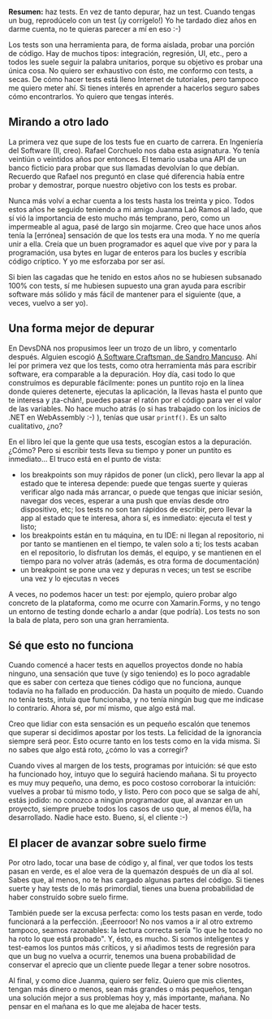 **Resumen:** haz tests. En vez de tanto depurar, haz un test. Cuando tengas un bug, reprodúcelo con un test (¡y corrígelo!) Yo he tardado diez años en darme cuenta, no te quieras parecer a mí en eso :-)

Los tests son una herramienta para, de forma aislada, probar una porción de código. Hay de muchos tipos: integración, regresión, UI, etc., pero a todos les suele seguir la palabra unitarios, porque su objetivo es probar una única cosa. No quiero ser exhaustivo con ésto, me conformo con tests, a secas. De cómo hacer tests está lleno Internet de tutoriales, pero tampoco me quiero meter ahí. Si tienes interés en aprender a hacerlos seguro sabes cómo encontrarlos. Yo quiero que tengas interés.

## Mirando a otro lado

La primera vez que supe de los tests fue en cuarto de carrera. En Ingeniería del Software (II, creo). Rafael Corchuelo nos daba esta asignatura. Yo tenía veintiún o veintidos años por entonces. El temario usaba una API de un banco ficticio para probar que sus llamadas devolvían lo que debían. Recuerdo que Rafael nos preguntó en clase qué diferencia había entre probar y demostrar, porque nuestro objetivo con los tests es probar.

Nunca más volví a echar cuenta a los tests hasta los treinta y pico. Todos estos años he seguido teniendo a mi amigo Juanma Laó Ramos al lado, que sí vió la importancia de esto mucho más temprano, pero, como un impermeable al agua, pasé de largo sin mojarme. Creo que hace unos años tenía la \[errónea\] sensación de que los tests era una moda. Y no me quería unir a ella. Creía que un buen programador es aquel que vive por y para la programación, usa bytes en lugar de enteros para los bucles y escribía código críptico. Y yo me esforzaba por ser así.

Si bien las cagadas que he tenido en estos años no se hubiesen subsanado 100% con tests, sí me hubiesen supuesto una gran ayuda para escribir software más sólido y más fácil de mantener para el siguiente (que, a veces, vuelvo a ser yo).

## Una forma mejor de depurar

En DevsDNA nos propusimos leer un trozo de un libro, y comentarlo después. Alguien escogió [A Software Craftsman, de Sandro Mancuso](https://www.amazon.es/Software-Craftsman-Professionalism-Pragmatism-Robert-ebook/dp/B00QXAGIDO). Ahí leí por primera vez que los tests, como otra herramienta más para escribir software, era comparable a la depuración. Hoy día, casi todo lo que construímos es depurable fácilmente: pones un puntito rojo en la línea donde quieres detenerte, ejecutas la aplicación, la llevas hasta el punto que te interesa y ¡ta-chán!, puedes pasar el ratón por el código para ver el valor de las variables. No hace mucho atrás (o si has trabajado con los inicios de .NET en WebAssembly :-) ), tenías que usar `printf()`. Es un salto cualitativo, ¿no?

En el libro leí que la gente que usa tests, escogían estos a la depuración. ¿Cómo? Pero si escribir tests lleva su tiempo y poner un puntito es inmediato... El truco está en el punto de vista:
- los breakpoints son muy rápidos de poner (un click), pero llevar la app al estado que te interesa depende: puede que tengas suerte y quieras verificar algo nada más arrancar, o puede que tengas que iniciar sesión, navegar dos veces, esperar a una push que envías desde otro dispositivo, etc; los tests no son tan rápidos de escribir, pero llevar la app al estado que te interesa, ahora sí, es inmediato: ejecuta el test y listo;
- los breakpoints están en tu máquina, en tu IDE: ni llegan al repositorio, ni por tanto se mantienen en el tiempo, te valen solo a ti; los tests acaban en el repositorio, lo disfrutan los demás, el equipo, y se mantienen en el tiempo para no volver atrás (además, es otra forma de documentación)
- un breakpoint se pone una vez y depuras n veces; un test se escribe una vez y lo ejecutas n veces

A veces, no podemos hacer un test: por ejemplo, quiero probar algo concreto de la plataforma, como me ocurre con Xamarin.Forms, y no tengo un entorno de testing donde echarlo a andar (que podría). Los tests no son la bala de plata, pero son una gran herramienta.

## Sé que esto no funciona

Cuando comencé a hacer tests en aquellos proyectos donde no había ninguno, una sensación que tuve (y sigo teniendo) es lo poco agradable que es saber con certeza que tienes código que no funciona, aunque todavía no ha fallado en producción. Da hasta un poquito de miedo. Cuando no tenía tests, intuía que funcionaba, y no tenía ningún bug que me indicase lo contrario. Ahora sé, por mí mismo, que algo está mal.

Creo que lidiar con esta sensación es un pequeño escalón que tenemos que superar si decidimos apostar por los tests. La felicidad de la ignorancia siempre será peor. Esto ocurre tanto en los tests como en la vida misma. Si no sabes que algo está roto, ¿cómo lo vas a corregir?

Cuando vives al margen de los tests, programas por intuición: sé que esto ha funcionado hoy, intuyo que lo seguirá haciendo mañana. Si tu proyecto es muy muy pequeño, una demo, es poco costoso corroborar la intuición: vuelves a probar tú mismo todo, y listo. Pero con poco que se salga de ahí, estás jodido: no conozco a ningún programador que, al avanzar en un proyecto, siempre pruebe todos los casos de uso que, al menos él/la, ha desarrollado. Nadie hace esto. Bueno, sí, el cliente :-)

## El placer de avanzar sobre suelo firme

Por otro lado, tocar una base de código y, al final, ver que todos los tests pasan en verde, es el aloe vera de la quemazón después de un día al sol. Sabes que, al menos, no te has cargado algunas partes del código. Si tienes suerte y hay tests de lo más primordial, tienes una buena probabilidad de haber construído sobre suelo firme.

También puede ser la excusa perfecta: como los tests pasan en verde, todo funcionará a la perfección. ¡Eeerrooor! No nos vamos a ir al otro extremo tampoco, seamos razonables: la lectura correcta sería "lo que he tocado no ha roto lo que está probado". Y, ésto, es mucho. Si somos inteligentes y test-eamos los puntos más críticos, y si añadimos tests de regresión para que un bug no vuelva a ocurrir, tenemos una buena probabilidad de conservar el aprecio que un cliente puede llegar a tener sobre nosotros.

Al final, y como dice Juanma, quiero ser feliz. Quiero que mis clientes, tengan más dinero o menos, sean más grandes o más pequeños, tengan una solución mejor a sus problemas hoy y, más importante, mañana. No pensar en el mañana es lo que me alejaba de hacer tests.